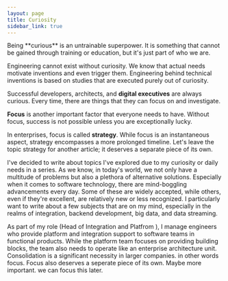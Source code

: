 ```yaml
---
layout: page
title: Curiosity
sidebar_link: true
---
```


<p class="message">
  Being **curious** is an untrainable superpower. It is something that cannot be gained through training or education, but it's just part of who we are. 
</p>

 
Engineering cannot exist without curiosity. We know that actual needs motivate inventions and even trigger them. Engineering behind technical inventions is based on studies that are executed purely out of curiosity.

Successful developers, architects, and **digital executives** are always curious. Every time, there are things that they can focus on and investigate.

**Focus** is another important factor that everyone needs to have. Without focus, success is not possible unless you are exceptionally lucky.

In enterprises, focus is called **strategy**. While focus is an instantaneous aspect, strategy encompasses a more prolonged timeline. Let's leave the topic strategy for another article; it deserves a separate piece of its own.


I've decided to write about topics I've explored due to my curiosity or daily needs in a series. As we know, in today's world, we not only have a multitude of problems but also a plethora of alternative solutions. Especially when it comes to software technology, there are mind-boggling advancements every day. Some of these are widely accepted, while others, even if they're excellent, are relatively new or less recognized. I particularly want to write about a few subjects that are on my mind, especially in the realms of integration, backend development, big data, and data streaming.

As part of my role (Head of Integration and Platfrom ), I manage engineers who provide platform and integration support to software teams in functional products. While the platform team focuses on providing building blocks, the team also needs to operate like an enterprise architecture unit. Consolidation is a significant necessity in larger companies. in other words focus. Focus also deserves a seperate piece of its own. Maybe more important. we can focus this later. 
